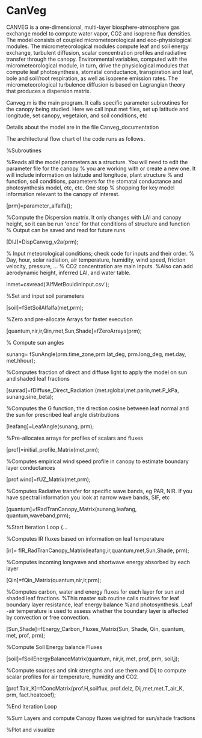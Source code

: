 # CanVeg
CANVEG is a one-dimensional, multi-layer biosphere-atmosphere gas exchange model to compute water vapor, CO2 and isoprene flux densities. The model consists of coupled micrometeorological and eco-physiological modules.  The micrometeorological modules compute leaf and soil energy exchange, turbulent diffusion, scalar concentration profiles and radiative transfer through the canopy.  Environmental variables, computed with the micrometeorological module, in turn, drive the physiological modules that compute leaf photosynthesis, stomatal conductance, transpiration and leaf, bole and soil/root respiration, as well as isoprene emission rates. The micrometeorological turbulence diffusion is based on Lagrangian theory that produces a dispersion matrix.

Canveg.m is the main program. It calls specific parameter subroutines for the canopy being studied. Here we call input met files, set up latitude and longitude, set canopy, vegetaion, and soil conditions, etc

Details about the model are in the file Canveg_documentation

The architectural flow chart of the code runs as follows.  

%Subroutines	

%Reads all the model parameters as a structure. You will need to edit the parameter file for the canopy
% you are working with or create a new one. It will include information on latitude and longitude, plant structure
% and function, soil conditions, parameters for the stomatal conductance and photosynthesis model, etc, etc. One stop
% shopping for key model information relevant to the canopy of interest.

[prm]=parameter_alfalfa();

%Compute the Dispersion matrix. It only changes with LAI and canopy  height, so it can be run 'once' for that conditions of structure and function
% Output can be saved and read for future runs

[DIJ]=DispCanveg_v2a(prm);  

%  Input meteorological conditions; check code for inputs and their order. 
%  Day, hour, solar radiation, air temperature, humidity, wind speed, friction velocity, pressure, ...
% CO2 concentration are main inputs. %Also can add aerodynamic height, inferred LAI, and water table.

inmet=csvread(‘AlfMetBouldinInput.csv');

%Set and input soil parameters

[soil]=fSetSoilAlfalfa(met,prm); 
	
%Zero and pre-allocate Arrays for faster execution

[quantum,nir,ir,Qin,rnet,Sun,Shade]=fZeroArrays(prm);
	
 % Compute sun angles
 
sunang= fSunAngle(prm.time_zone,prm.lat_deg, prm.long_deg, met.day, met.hhour);
	
%Computes fraction of direct and diffuse light to apply the model on sun and shaded leaf fractions

[sunrad]=fDiffuse_Direct_Radiation (met.rglobal,met.parin,met.P_kPa, sunang.sine_beta);

%Computes the G function, the direction cosine between leaf normal and the sun for prescribed leaf angle distributions

[leafang]=LeafAngle(sunang, prm);   
	
%Pre-allocates arrays for profiles of scalars and fluxes

[prof]=initial_profile_Matrix(met,prm); 

%Computes empirical wind speed profile in canopy to estimate boundary layer conductances	

[prof.wind]=fUZ_Matrix(met,prm);
	
%Computes Radiative transfer for specific wave bands, eg PAR, NIR. If you have spectral information you look at narrow wave bands, SIF, etc

[quantum]=fRadTranCanopy_Matrix(sunang,leafang, quantum,waveband,prm);
	
%Start Iteration Loop {…

%Computes IR fluxes based on information on leaf temperature

[ir]= fIR_RadTranCanopy_Matrix(leafang,ir,quantum,met,Sun,Shade, prm); 

 %Computes incoming longwave and shortwave energy absorbed by each layer
 
[Qin]=fQin_Matrix(quantum,nir,ir,prm);

%Computes carbon, water and energy fluxes for each layer for sun and shaded leaf fractions. 
%This master sub routine calls routines for leaf boundary layer resistance, leaf energy balance 
%and photosynthesis.  Leaf -air temperature is used to assess whether the boundary layer is affected by convection or free convection.	

[Sun,Shade]=fEnergy_Carbon_Fluxes_Matrix(Sun, Shade, Qin, quantum, met, prof, prm);
	
%Compute Soil Energy balance Fluxes 

[soil]=fSoilEnergyBalanceMatrix(quantum, nir,ir, met, prof, prm, soil,j);

%Compute sources and sink strengths and use them and Dij to compute scalar profiles for air temperature, humidity and CO2.

[prof.Tair_K]=fConcMatrix(prof.H,soilflux, prof.delz, Dij,met,met.T_air_K, prm, fact.heatcoef);
	
%End Iteration Loop	
	
%Sum Layers and compute Canopy fluxes weighted for sun/shade fractions
	
%Plot and visualize
	
	


